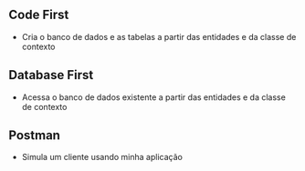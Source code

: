 ## Code First

- Cria o banco de dados e as tabelas a partir das entidades e da classe de contexto

## Database First

- Acessa o banco de dados existente a partir das entidades e da classe de contexto

## Postman

- Simula um cliente usando minha aplicação